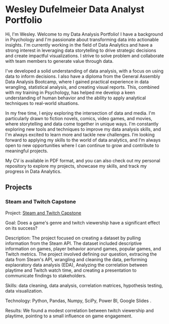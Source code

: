 # Wesley Dufelmeier Data Analyst Portfolio

Hi, I'm Wesley. Welcome to my Data Analysis Portfolio! I have a background in Psychology and I'm passionate about transforming data into actionable insights. I'm currently working in the field of Data Analytics and have a strong interest in leveraging data storytelling to drive strategic decisions and create impactful visualizations. I strive to solve problem and collaborate with team members to generate value through data.

I've developed a solid understanding of data analysis, with a focus on using data to inform decisions. I also have a diploma from the General Assembly Data Analysis Bootcamp, where I gained practical experience in data wrangling, statistical analysis, and creating visual reports. This, combined with my training in Psychology, has helped me develop a keen understanding of human behavior and the ability to apply analytical techniques to real-world situations.

In my free time, I enjoy exploring the intersection of data and media. I'm particularly drawn to fiction novels, comics, video games, and movies, where storytelling and data come together in unique ways. I'm constantly exploring new tools and techniques to improve my data analysis skills, and I'm always excited to learn more and tackle new challenges.
I’m looking forward to applying my skills to the world of data analytics, and I’m always open to new opportunities where I can continue to grow and contribute to meaningful projects.

My CV is available in PDF format, and you can also check out my personal repository to explore my projects, showcase my skills, and track my progress in Data Analytics.

## Projects

### Steam and Twitch Capstone 

Project: [Steam and Twitch Capstone](https://github.com/wesdufelmeier/Steam-and-Twitch-Capstone/blob/main/README.md)

Goal: Does a game's genre and twitch viewership have a significant effect on its success?

Description: The project focused on creating a dataset by pulling information from the Steam API. The dataset included descriptive information on games, player behavior aorund games, popular games, and Twitch metrics. The project involved defining our question, extracing the data from Steam's API, wrangling and cleaning the data, performing explaoratory data analysis (EDA), Analyzing the correlation between playtime and Twitch watch time, and creating a presentation to communicate findings to stakeholders.

Skills: data cleaning, data analysis, correlation matrices, hypothesis testing, data visualization.

Technology: Python, Pandas, Numpy, SciPy, Power BI, Google Slides .

Results: We found a modest correlation between twitch viewership and playtime, pointing to a small influence on game engagement. 
